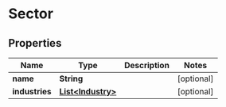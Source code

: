 # Sector

## Properties
Name | Type | Description | Notes
------------ | ------------- | ------------- | -------------
**name** | **String** |  |  [optional]
**industries** | [**List&lt;Industry&gt;**](Industry.md) |  |  [optional]
